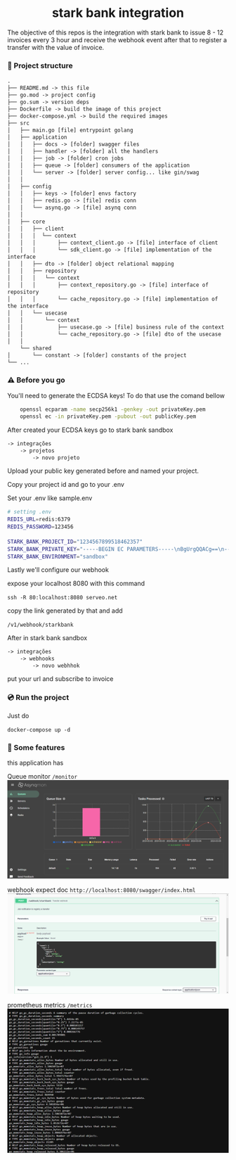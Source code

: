 <h1 align="center">
  stark bank integration
</h1>

The objective of this repos is the integration with stark bank to issue 8 - 12 invoices every 3 hour and receive the webhook event after that to register a transfer with the value of invoice.


### 🐍️ Project structure

```
.
├── README.md -> this file
├── go.mod -> project config
├── go.sum -> version deps
├── Dockerfile -> build the image of this project
├── docker-compose.yml -> build the required images
├── src
│   ├── main.go [file] entrypoint golang
│   ├── application
│   │   ├── docs -> [folder] swagger files
│   │   ├── handler -> [folder] all the handlers
│   │   ├── job -> [folder] cron jobs
│   │   ├── queue -> [folder] consumers of the application
│   │   └── server -> [folder] server config... like gin/swag
│   │
│   ├── config
│   │   ├── keys -> [folder] envs factory
│   │   ├── redis.go -> [file] redis conn
│   │   └── asynq.go -> [file] asynq conn
│   │
│   ├── core
│   │   ├── client
│   │   │  └── context
│   │   │       ├── context_client.go -> [file] interface of client
│   │   │       └── sdk_client.go -> [file] implementation of the interface
│   │   ├── dto -> [folder] object relational mapping
│   │   ├── repository
│   │   │   └── context
│   │   │       ├── context_repository.go -> [file] interface of repository
│   │   │       └── cache_repository.go -> [file] implementation of the interface
│   │   └── usecase
│   │       └── context
│   │           ├── usecase.go -> [file] business rule of the context
│   │           └── cache_repository.go -> [file] dto of the usecase
│   │
    └── shared
│       └── constant -> [folder] constants of the project
└── ...
```


### ⚠️ Before you go

You'll need to generate the ECDSA keys! To do that use the comand bellow

```bash
    openssl ecparam -name secp256k1 -genkey -out privateKey.pem
    openssl ec -in privateKey.pem -pubout -out publicKey.pem
```

After created your ECDSA keys go to stark bank sandbox

    -> integrações
        -> projetos
            -> novo projeto

Upload your public key generated before and named your project.

Copy your project id and go to your .env

Set your .env like sample.env

```bash
# setting .env
REDIS_URL=redis:6379
REDIS_PASSWORD=123456

STARK_BANK_PROJECT_ID="1234567899518462357"
STARK_BANK_PRIVATE_KEY="-----BEGIN EC PARAMETERS-----\nBgUrgQQACg==\n-----END EC PARAMETERS-----\n-----BEGIN EC PRIVATE KEY-----\nMHQCAQEEIDgByHFURrZRsIFeaOREOXiWfarLOnbejv7oofM9vh9FoAcGBSuBBAAK\noUQDQgAEyF3Zx5S4NEINR5MtnDN0NCFk9Y3xA15DWJCmjEOTuAyL4o2pLuPnYURj\nXx+rF6daDpfHSsI55bH9QirV06p0Nw==\n-----END EC PRIVATE KEY-----"
STARK_BANK_ENVIRONMENT="sandbox"
```

Lastly we'll configure our webhook

expose your localhost 8080 with this command

`ssh -R 80:localhost:8080 serveo.net`

copy the link generated by that and add

`/v1/webhook/starkbank`

After in stark bank sandbox

    -> integrações
        -> webhooks
            -> novo webhhok

put your url and subscribe to invoice

### 💿 Run the project

Just do

`docker-compose up -d`

### 👾 Some features

this application has 

Queue monitor
`/monitor`
![alt text](.github/asynqui.png)

webhook expect doc
`http://localhost:8080/swagger/index.html`
![alt text](.github/swagger.png)

prometheus metrics
`/metrics`
![alt text](.github/prometheus.png)